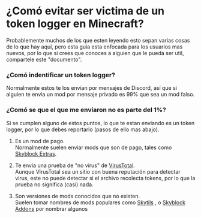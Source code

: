 # ¿Comó evitar ser victima de un token logger en Minecraft?

Probablemente muchos de los que esten leyendo esto sepan varias cosas de lo que hay aquí, pero esta guia esta enfocada para los usuarios mas nuevos, por lo que si crees que conoces a alguien que le pueda ser util, compartele este "documento".  
  
### ¿Comó indentificar un token logger?  
Normalmente estos te los envian por mensajes de Discord, así que si alguien te envia un mod por mensaje privado es 99% que sea un mod falso.  

### ¿Comó se que el que me enviaron no es parte del 1%?  
Si se cumplen alguno de estos puntos, lo que te estan enviando es un token logger, por lo que debes reportarlo (pasos de ello mas abajo).  
1. Es un mod de pago.  
    Normalmente suelen enviar mods que son de pago, tales como [Skyblock Extras](https://github.com/MicrocontrollersDev/Alternatives/blob/main/SkyblockExtras.md).  
    
2. Te envia una prueba de "no virus" de [VirusTotal](https://www.virustotal.com/gui/home).  
    Aunque VirusTotal sea un sitio con buena reputación para detectar virus, este no puede detectar si el archivo recolecta tokens, por lo que la prueba no significa (casi) nada.  

3. Son versiones de mods conocidos que no existen.  
    Suelen tomar nombres de mods populares como [Skytils]() , []() o [Skyblock Addons](https://github.com/BiscuitDevelopment/SkyblockAddons) por nombrar algunos
		
